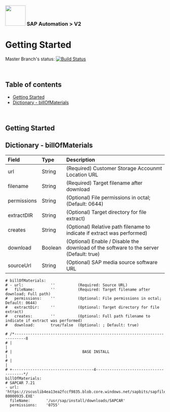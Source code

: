 ### <img src="../../../../../../documentation/assets/UnicornSAPBlack256x256.png" width="64px"> SAP Automation > V2 <!-- omit in toc -->
# Getting Started <!-- omit in toc -->

Master Branch's status: [![Build Status](https://dev.azure.com/azuresaphana/Azure-SAP-HANA/_apis/build/status/Azure.sap-hana.v2?branchName=master)](https://dev.azure.com/azuresaphana/Azure-SAP-HANA/_build/latest?definitionId=6&branchName=master)

<br>

## Table of contents <!-- omit in toc -->
- [Getting Started](#getting-started)
- [Dictionary - billOfMaterials](#dictionary---billofmaterials)

<br>

## Getting Started


## Dictionary - billOfMaterials

| Field       | Type    | Description                                                                              |
| :---        | :---    | :---                                                                                     |
| url         | String  | (Required) Customer Storage Accounmt Location URL                                        |
| filename    | String  | (Required) Target filename after download                                                |
| permissions | String  | (Optional) File permissions in octal;                                   (Default: 0644)  |
| extractDIR  | String  | (Optional) Target directory for file extract)                                            |
| creates     | String  | (Optional) Relative path filename to indicate if extract was performed)                  |
| download    | Boolean | (Optional) Enable / Disable the download of the software to the server  (Default: true)  |
| sourceUrl   | String  | (Optional) SAP media source software URL                                                 |

```
# billOfMaterials:
# - url:            ''          (Required: Source URL)
#   fileName:       ''          (Required: Target filename after download; Full path)
#   permissions:    ''          (Optional: File permissions in octal;         Default: 0644)
#   extractDir:     ''          (Optional: Target directory for file extract)
#   creates:        ''          (Optional: Full path filename to indicate if extract was performed)
#   download:       true/false  (Optional: ; Default: true)
```


```
# /*---------------------------------------------------------------------------8
# |                                                                            |
# |                               BASE INSTALL                                 |
# |                                                                            |
# +------------------------------------4--------------------------------------*/
billOfMaterials:
# SAPCAR 7.21
- url:            'https://zscuslib4ea13ea2fccf9835.blob.core.windows.net/sapbits/sapfiles/SAPCAR_1311-80000935.EXE'
  fileName:       '/usr/sap/install/downloads/SAPCAR'
  permissions:    '0755'
```



